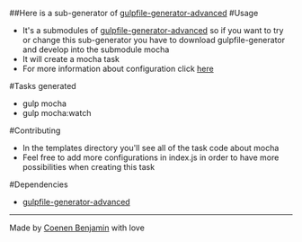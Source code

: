 ##Here is a sub-generator of [gulpfile-generator-advanced](https://github.com/bnjjj/gulpfile-generator)
#Usage
+ It's a submodules of [gulpfile-generator-advanced](https://github.com/bnjjj/gulpfile-generator) so if you want to try or change this sub-generator you have to download gulpfile-generator and develop into the submodule mocha
+ It will create a mocha task
+ For more information about configuration click [here](https://www.npmjs.com/package/gulp-mocha)

#Tasks generated
+ gulp mocha
+ gulp mocha:watch

#Contributing
+ In the templates directory you'll see all of the task code about mocha
+ Feel free to add more configurations in index.js in order to have more possibilities when creating this task

#Dependencies
+ [gulpfile-generator-advanced](https://github.com/bnjjj/gulpfile-generator)

-------------

Made by [Coenen Benjamin](https://twitter.com/BnJ25) with love
